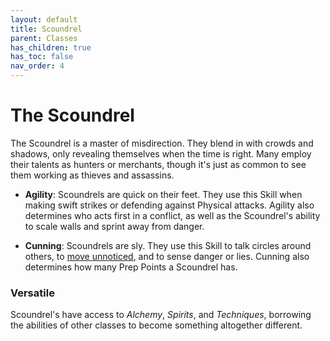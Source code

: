 ```yaml
---
layout: default
title: Scoundrel
parent: Classes
has_children: true
has_toc: false
nav_order: 4
---
```


# The Scoundrel

The Scoundrel is a master of misdirection. They blend in with crowds and shadows, only revealing themselves when the time is right. Many employ their talents as hunters or merchants, though it's just as common to see them working as thieves and assassins.

- **<span style="color: {{ site.scoundrel_color }}">Agility</span>**: Scoundrels are quick on their feet. They use this Skill when making swift strikes or defending against Physical attacks. Agility also determines who acts first in a conflict, as well as the Scoundrel's ability to scale walls and sprint away from danger.

- **<span style="color: {{ site.scoundrel_color }}">Cunning</span>**: Scoundrels are sly. They use this Skill to talk circles around others, to [move unnoticed](../../gameplay/exploration/stealth.md), and to sense danger or lies. Cunning also determines how many Prep Points a Scoundrel has.

### Versatile

Scoundrel's have access to _Alchemy_, _Spirits_, and _Techniques_, borrowing the abilities of other classes to become something altogether different.
